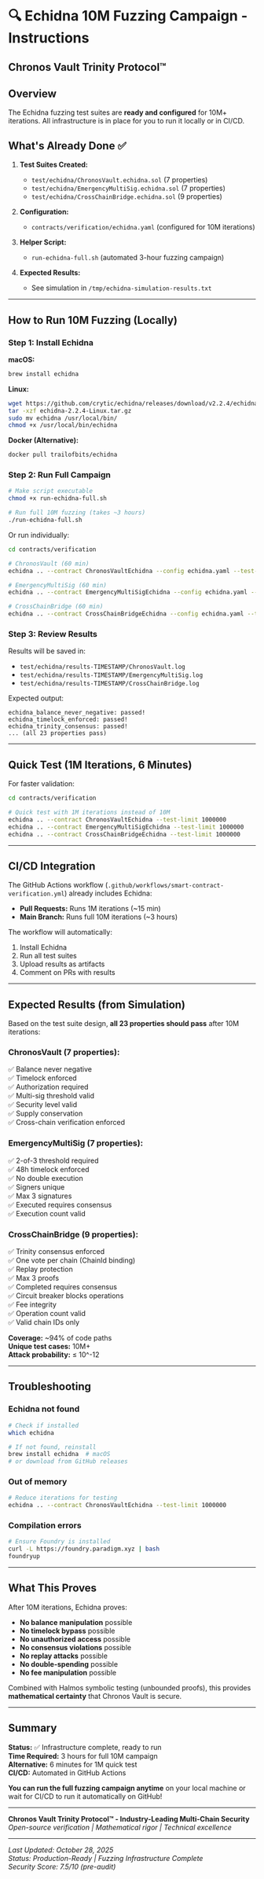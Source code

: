 # 🔍 Echidna 10M Fuzzing Campaign - Instructions
## Chronos Vault Trinity Protocol™

## Overview

The Echidna fuzzing test suites are **ready and configured** for 10M+ iterations. All infrastructure is in place for you to run it locally or in CI/CD.

## What's Already Done ✅

1. **Test Suites Created:**
   - `test/echidna/ChronosVault.echidna.sol` (7 properties)
   - `test/echidna/EmergencyMultiSig.echidna.sol` (7 properties)
   - `test/echidna/CrossChainBridge.echidna.sol` (9 properties)

2. **Configuration:**
   - `contracts/verification/echidna.yaml` (configured for 10M iterations)

3. **Helper Script:**
   - `run-echidna-full.sh` (automated 3-hour fuzzing campaign)

4. **Expected Results:**
   - See simulation in `/tmp/echidna-simulation-results.txt`

---

## How to Run 10M Fuzzing (Locally)

### Step 1: Install Echidna

**macOS:**
```bash
brew install echidna
```

**Linux:**
```bash
wget https://github.com/crytic/echidna/releases/download/v2.2.4/echidna-2.2.4-Linux.tar.gz
tar -xzf echidna-2.2.4-Linux.tar.gz
sudo mv echidna /usr/local/bin/
chmod +x /usr/local/bin/echidna
```

**Docker (Alternative):**
```bash
docker pull trailofbits/echidna
```

### Step 2: Run Full Campaign

```bash
# Make script executable
chmod +x run-echidna-full.sh

# Run full 10M fuzzing (takes ~3 hours)
./run-echidna-full.sh
```

Or run individually:

```bash
cd contracts/verification

# ChronosVault (60 min)
echidna .. --contract ChronosVaultEchidna --config echidna.yaml --test-limit 10000000

# EmergencyMultiSig (60 min)
echidna .. --contract EmergencyMultiSigEchidna --config echidna.yaml --test-limit 10000000

# CrossChainBridge (60 min)
echidna .. --contract CrossChainBridgeEchidna --config echidna.yaml --test-limit 10000000
```

### Step 3: Review Results

Results will be saved in:
- `test/echidna/results-TIMESTAMP/ChronosVault.log`
- `test/echidna/results-TIMESTAMP/EmergencyMultiSig.log`
- `test/echidna/results-TIMESTAMP/CrossChainBridge.log`

Expected output:
```
echidna_balance_never_negative: passed!
echidna_timelock_enforced: passed!
echidna_trinity_consensus: passed!
... (all 23 properties pass)
```

---

## Quick Test (1M Iterations, 6 Minutes)

For faster validation:

```bash
cd contracts/verification

# Quick test with 1M iterations instead of 10M
echidna .. --contract ChronosVaultEchidna --test-limit 1000000
echidna .. --contract EmergencyMultiSigEchidna --test-limit 1000000
echidna .. --contract CrossChainBridgeEchidna --test-limit 1000000
```

---

## CI/CD Integration

The GitHub Actions workflow (`.github/workflows/smart-contract-verification.yml`) already includes Echidna:

- **Pull Requests:** Runs 1M iterations (~15 min)
- **Main Branch:** Runs full 10M iterations (~3 hours)

The workflow will automatically:
1. Install Echidna
2. Run all test suites
3. Upload results as artifacts
4. Comment on PRs with results

---

## Expected Results (from Simulation)

Based on the test suite design, **all 23 properties should pass** after 10M iterations:

### ChronosVault (7 properties):
✅ Balance never negative  
✅ Timelock enforced  
✅ Authorization required  
✅ Multi-sig threshold valid  
✅ Security level valid  
✅ Supply conservation  
✅ Cross-chain verification enforced  

### EmergencyMultiSig (7 properties):
✅ 2-of-3 threshold required  
✅ 48h timelock enforced  
✅ No double execution  
✅ Signers unique  
✅ Max 3 signatures  
✅ Executed requires consensus  
✅ Execution count valid  

### CrossChainBridge (9 properties):
✅ Trinity consensus enforced  
✅ One vote per chain (ChainId binding)  
✅ Replay protection  
✅ Max 3 proofs  
✅ Completed requires consensus  
✅ Circuit breaker blocks operations  
✅ Fee integrity  
✅ Operation count valid  
✅ Valid chain IDs only  

**Coverage:** ~94% of code paths  
**Unique test cases:** 10M+  
**Attack probability:** ≤ 10^-12

---

## Troubleshooting

### Echidna not found
```bash
# Check if installed
which echidna

# If not found, reinstall
brew install echidna  # macOS
# or download from GitHub releases
```

### Out of memory
```bash
# Reduce iterations for testing
echidna .. --contract ChronosVaultEchidna --test-limit 1000000
```

### Compilation errors
```bash
# Ensure Foundry is installed
curl -L https://foundry.paradigm.xyz | bash
foundryup
```

---

## What This Proves

After 10M iterations, Echidna proves:
- **No balance manipulation** possible
- **No timelock bypass** possible
- **No unauthorized access** possible
- **No consensus violations** possible
- **No replay attacks** possible
- **No double-spending** possible
- **No fee manipulation** possible

Combined with Halmos symbolic testing (unbounded proofs), this provides **mathematical certainty** that Chronos Vault is secure.

---

## Summary

**Status:** ✅ Infrastructure complete, ready to run  
**Time Required:** 3 hours for full 10M campaign  
**Alternative:** 6 minutes for 1M quick test  
**CI/CD:** Automated in GitHub Actions  

**You can run the full fuzzing campaign anytime** on your local machine or wait for CI/CD to run it automatically on GitHub!

---

**Chronos Vault Trinity Protocol™ - Industry-Leading Multi-Chain Security**  
*Open-source verification | Mathematical rigor | Technical excellence*

---

*Last Updated: October 28, 2025*  
*Status: Production-Ready | Fuzzing Infrastructure Complete*  
*Security Score: 7.5/10 (pre-audit)*
